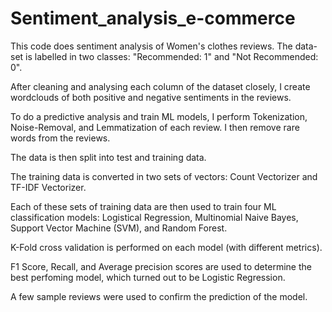 # Sentiment_analysis_e-commerce

This code does sentiment analysis of Women's clothes reviews. The data-set is labelled in two classes: "Recommended: 1" and "Not Recommended: 0".

After cleaning and analysing each column of the dataset closely, I create wordclouds of both positive and negative sentiments in the reviews. 

To do a predictive analysis and train ML models, I perform Tokenization, Noise-Removal, and Lemmatization of each review. I then remove rare words from the reviews.

The data is then split into test and training data.

The training data is converted in two sets of vectors: Count Vectorizer and TF-IDF Vectorizer.

Each of these sets of training data are then used to train four ML classification models: Logistical Regression, Multinomial Naive Bayes, Support Vector Machine (SVM), and Random Forest. 

K-Fold cross validation is performed on each model (with different metrics).

F1 Score, Recall, and Average precision scores are used to determine the best perfoming model, which turned out to be Logistic Regression. 

A few sample reviews were used to confirm the prediction of the model.
